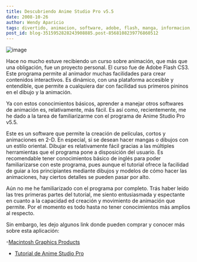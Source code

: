 ```yaml
---
title: Descubriendo Anime Studio Pro v5.5
date: 2008-10-26
author: Wendy Aparicio
tags: divertido, animacion, software, adobe, flash, manga, informacion, anime
post_id: blog-3515952828243908885.post-8568108239776860512
---
```


![image](https://3.bp.blogspot.com/_JbB9KsZ238w/SQVN_ZrWujI/AAAAAAAAAO4/gJO_9CdxrT0/s320/ANIME.JPG)    

Hace no mucho estuve recibiendo un curso sobre animación, que más que una obligación, fue un proyecto personal. El curso fue de Adobe Flash CS3. Este programa permite al animador muchas facilidades para crear contenidos interactivos. Es dinámico, con una plataforma accesible y entendible, que permite a cualquiera dar con facilidad sus primeros pininos en el dibujo y la animación.

Ya con estos conocimientos básicos, aprender a manejar otros softwares de animación es, relativamente, más fácil. Es así como, recientemente, me he dado a la tarea de familiarizarme con el programa de Anime Studio Pro v5.5.

Este es un software que permite la creación de películas, cortos y animaciones en 2-D. En especial, si se desean hacer mangas o dibujos con un estilo oriental. Dibujar es relativamente fácil gracias a las múltiples herramientas que el programa pone a disposición del usuario. Es recomendable tener conocimientos básico de inglés para poder familiarizarse con este programa, pues aunque el tutorial ofrece la facilidad de guiar a los principiantes mediante dibujos y modelos de cómo hacer las animaciones, hay ciertos detalles se pueden pasar por alto.

Aún no me he familiarizado con el programa por completo. Trás haber leído las tres primeras partes del tutorial, me siento entusiasmada y espectante en cuanto a la capacidad ed creación y movimiento de animación que permite. Por el momento es todo hasta no tener conocimientos más amplios al respecto.

Sin embargo, les dejo algunos link donde pueden comprar y conocer más sobre esta aplicación:

-[Macintosh Graphics Products](https://my.smithmicro.com/mac/graphics.html)

- [Tutorial de Anime Studio Pro](https://www.tutoriales-gratis.com/busqueda.php?buscar=anime%20studio%20pro)